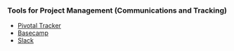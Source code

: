 ### Tools for Project Management (Communications and Tracking)

- [Pivotal Tracker](https://www.pivotaltracker.com/)
- [Basecamp](https://basecamp.com/)
- [Slack](https://slack.com)
